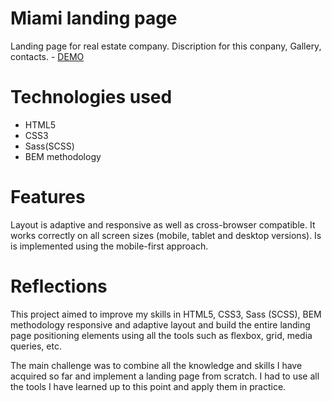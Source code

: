 # Miami landing page
Landing page for real estate company. Discription for this conpany, Gallery, contacts.
    - [DEMO](https://victorgri.github.io/dia-layout/)

# Technologies used
  - HTML5
  - CSS3
  - Sass(SCSS)
  - BEM methodology


# Features
Layout is adaptive and responsive as well as cross-browser compatible. It works correctly on all screen sizes (mobile, tablet and desktop versions). Is is implemented using the mobile-first approach.

# Reflections
This project aimed to improve my skills in HTML5, CSS3, Sass (SCSS), BEM methodology responsive and adaptive layout and build the entire landing page positioning elements using all the tools such as flexbox, grid, media queries, etc.

The main challenge was to combine all the knowledge and skills I have acquired so far and implement a landing page from scratch. I had to use all the tools I have learned up to this point and apply them in practice.

